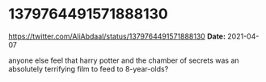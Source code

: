 # 1379764491571888130
https://twitter.com/AliAbdaal/status/1379764491571888130
**Date:** 2021-04-07

anyone else feel that harry potter and the chamber of secrets was an absolutely terrifying film to feed to 8-year-olds?

